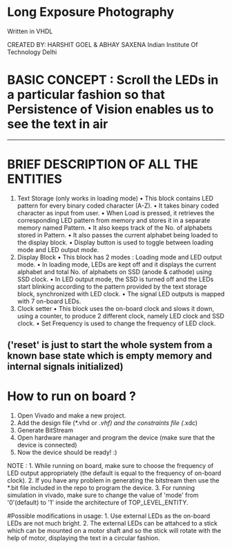 # Long Exposure Photography
Written in VHDL

CREATED BY:
HARSHIT GOEL & ABHAY SAXENA
Indian Institute Of Technology Delhi

# BASIC CONCEPT : Scroll the LEDs in a particular fashion so that Persistence of Vision enables us to see the text in air
---------------------------------------------------------------------------------------
# BRIEF DESCRIPTION OF ALL THE ENTITIES

1.	Text Storage (only works in loading mode)
	•	This block contains LED pattern for every binary coded character (A-Z).
	•	It takes binary coded character as input from user.
	•	When Load is pressed, it retrieves the corresponding LED pattern from memory and stores it in a separate memory named Pattern.
	•	It also keeps track of the No. of alphabets stored in Pattern.
	•	It also passes the current alphabet being loaded to the display block.
	•	Display button is used to toggle between loading mode and LED output mode.
2.	Display Block
	•	This block has 2 modes : Loading mode and LED output mode.
	•	In loading mode, LEDs are kept off and it displays the current alphabet and total No. of alphabets on SSD (anode & cathode) using SSD clock.
	•	In LED output mode, the SSD is turned off and the LEDs start blinking according to the pattern provided by the text storage block, synchronized with LED clock.
	•	The signal LED outputs is mapped with 7 on-board LEDs.
3.	Clock setter
	•	This block uses the on-board clock and slows it down, using a counter, to produce 2 different clock, namely LED clock and SSD clock.
	•	Set Frequency is used to change the frequency of LED clock.

('reset' is just to start the whole system from a known base state which is empty memory and internal signals initialized)
-----------------------------------------------------------------------------
# How to run on board ?
1. Open Vivado and make a new project.
2. Add the design file (*.vhd or *.vhf) and the constraints file (*.xdc)
2. Generate BitStream
3. Open hardware manager and program the device (make sure that the device is connected)
4. Now the device should be ready! :)

NOTE : 1. While running on board, make sure to choose the frequency of LED output appropriately (the default is equal to the frequency of on-board clock).
	   2. If you have any problem in generating the bitstream then use the *.bit file included in the repo to program the device.
	   3. For running simulation in vivado, make sure to change the value of 'mode' from '0'(default) to '1' inside the architecture of TOP_LEVEL_ENTITY.

#Possible modifications in usage:
	1. Use external LEDs as the on-board LEDs are not much bright.
	2. The external LEDs can be attahced to a stick which can be mounted on a motor shaft and so the stick will rotate with the help of motor, displaying the text in a circular fashion.
